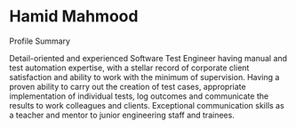 # Hamid Mahmood
Profile Summary

Detail-oriented and experienced Software Test Engineer having manual and test automation expertise, with a stellar record of corporate client satisfaction and ability to work with the minimum of supervision. Having a proven ability to carry out the creation of test cases, appropriate implementation of individual tests, log outcomes and communicate the results to work colleagues and clients. Exceptional communication skills as a teacher and mentor to junior engineering staff and trainees.

